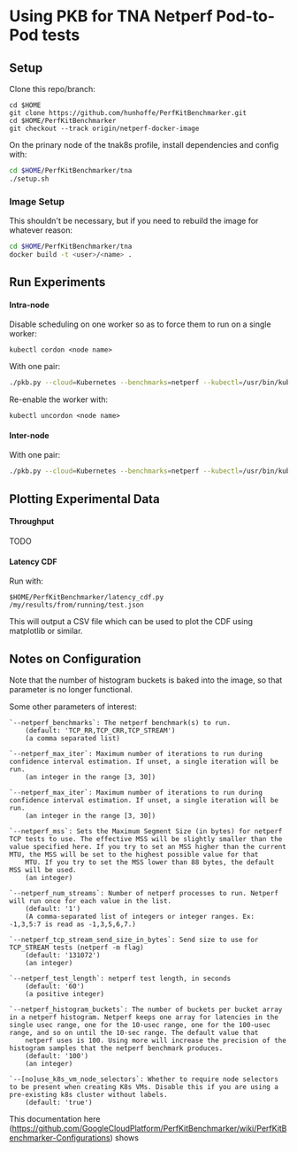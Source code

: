 # Using PKB for TNA Netperf Pod-to-Pod tests


## Setup
Clone this repo/branch:
```
cd $HOME
git clone https://github.com/hunhoffe/PerfKitBenchmarker.git
cd $HOME/PerfKitBenchmarker
git checkout --track origin/netperf-docker-image
```

On the prinary node of the tnak8s profile, install dependencies and config with:
```bash
cd $HOME/PerfKitBenchmarker/tna
./setup.sh
```


### Image Setup
This shouldn't be necessary, but if you need to rebuild the image for whatever reason:
```bash
cd $HOME/PerfKitBenchmarker/tna
docker build -t <user>/<name> .
```


## Run Experiments


#### Intra-node

Disable scheduling on one worker so as to force them to run on a single worker:
```
kubectl cordon <node name>
```

With one pair:
```bash
./pkb.py --cloud=Kubernetes --benchmarks=netperf --kubectl=/usr/bin/kubectl --kubeconfig=/users/hunhoffe/.kube/config --image=hunhoffe/pkb-netperf --nokubernetes_anti_affinity --nouse_k8s_vm_node_selectors
```

Re-enable the worker with:
```
kubectl uncordon <node name>
```


#### Inter-node

With one pair:
```bash
./pkb.py --cloud=Kubernetes --benchmarks=netperf --kubectl=/usr/bin/kubectl --kubeconfig=/users/hunhoffe/.kube/config --image=hunhoffe/pkb-netperf
```


## Plotting Experimental Data


#### Throughput

TODO


#### Latency CDF

Run with:
```
$HOME/PerfKitBenchmarker/latency_cdf.py /my/results/from/running/test.json
```
This will output a CSV file which can be used to plot the CDF using matplotlib or similar.


## Notes on Configuration

Note that the number of histogram buckets is baked into the image, so that parameter is no longer functional.

Some other parameters of interest: 
```
`--netperf_benchmarks`: The netperf benchmark(s) to run.
    (default: 'TCP_RR,TCP_CRR,TCP_STREAM')
    (a comma separated list)

`--netperf_max_iter`: Maximum number of iterations to run during confidence interval estimation. If unset, a single iteration will be run.
    (an integer in the range [3, 30])

`--netperf_max_iter`: Maximum number of iterations to run during confidence interval estimation. If unset, a single iteration will be run.
    (an integer in the range [3, 30])

`--netperf_mss`: Sets the Maximum Segment Size (in bytes) for netperf TCP tests to use. The effective MSS will be slightly smaller than the value specified here. If you try to set an MSS higher than the current MTU, the MSS will be set to the highest possible value for that
    MTU. If you try to set the MSS lower than 88 bytes, the default MSS will be used.
    (an integer)

`--netperf_num_streams`: Number of netperf processes to run. Netperf will run once for each value in the list.
    (default: '1')
    (A comma-separated list of integers or integer ranges. Ex: -1,3,5:7 is read as -1,3,5,6,7.)

`--netperf_tcp_stream_send_size_in_bytes`: Send size to use for TCP_STREAM tests (netperf -m flag)
    (default: '131072')
    (an integer)

`--netperf_test_length`: netperf test length, in seconds
    (default: '60')
    (a positive integer)

`--netperf_histogram_buckets`: The number of buckets per bucket array in a netperf histogram. Netperf keeps one array for latencies in the single usec range, one for the 10-usec range, one for the 100-usec range, and so on until the 10-sec range. The default value that
    netperf uses is 100. Using more will increase the precision of the histogram samples that the netperf benchmark produces.
    (default: '100')
    (an integer)

`--[no]use_k8s_vm_node_selectors`: Whether to require node selectors to be present when creating K8s VMs. Disable this if you are using a pre-existing k8s cluster without labels.
    (default: 'true')
```

This documentation here (https://github.com/GoogleCloudPlatform/PerfKitBenchmarker/wiki/PerfKitBenchmarker-Configurations) shows 
